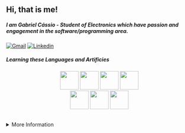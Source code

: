 ## Hi, that is me!

##### I am Gabriel Cássio - Student of Electronics which have passion and engagement in the software/programming area.

[![Gmail](https://img.shields.io/badge/Gmail-040061?style=for-the-badge&logo=gmail&logoColor=white)](mailto:gabriel.cgc.contato@gmail.com)
[![Linkedin](https://img.shields.io/badge/LinkedIn-040061?style=for-the-badge&logo=linkedin&logoColor=white)](https://www.linkedin.com/in/gabrielcássio)

##### Learning these Languages and Artificies
    
<div>
  <div align="center">
    <img height="50em" src="https://cdn.jsdelivr.net/gh/devicons/devicon/icons/python/python-plain-wordmark.svg"/>
    <img height="50em" src="https://cdn.jsdelivr.net/gh/devicons/devicon/icons/javascript/javascript-plain.svg"/>
    <img height="50em" src="https://cdn.jsdelivr.net/gh/devicons/devicon/icons/c/c-plain.svg" />
    <img height="50em" src="https://cdn.jsdelivr.net/gh/devicons/devicon/icons/mysql/mysql-original-wordmark.svg"/>
  </div>
  <div align="center">
    <img height="50em" src="https://cdn.jsdelivr.net/gh/devicons/devicon/icons/html5/html5-plain-wordmark.svg"/>
    <img height="50em" src="https://cdn.jsdelivr.net/gh/devicons/devicon/icons/css3/css3-plain-wordmark.svg"/>
    <img height="50em" src="https://cdn.jsdelivr.net/gh/devicons/devicon/icons/bootstrap/bootstrap-plain-wordmark.svg"/>
  </div>
</div>

##
    
<div>
<details><summary>More Information</summary>
  <div align="center">
    <a href="https://github.com/GabrielCassio">
    <img height="180em" src="https://github-readme-stats.vercel.app/api?username=GabrielCassio&show_icons=true&theme=algolia&include_all_commits=true&count_private=true"/>
  </div>
</details>
    </div>
